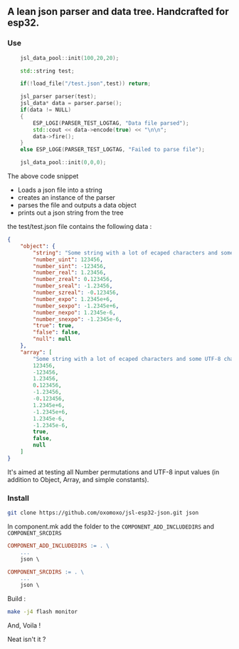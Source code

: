 ## A lean json parser and data tree. Handcrafted for esp32.

### Use

```cpp
	jsl_data_pool::init(100,20,20);

	std::string test;

	if(!load_file("/test.json",test)) return;

	jsl_parser parser(test);
	jsl_data* data = parser.parse();
	if(data != NULL)
	{
		ESP_LOGI(PARSER_TEST_LOGTAG, "Data file parsed");
		std::cout << data->encode(true) << "\n\n";
		data->fire();
	}
	else ESP_LOGE(PARSER_TEST_LOGTAG, "Failed to parse file");

	jsl_data_pool::init(0,0,0);
```

The above code snippet
- Loads a json file into a string
- creates an instance of the parser
- parses the file and outputs a data object
- prints out a json string from the tree

the test/test.json file contains the following data :

```json
{
	"object": {
		"string": "Some string with a lot of ecaped characters and some UTF-8 characters : \\ \" \/ \f \b \n \r \t \u03A9-Ω-\u03C9-ω",
		"number_uint": 123456,
		"number_sint": -123456,
		"number_real": 1.23456,
		"number_zreal": 0.123456,
		"number_sreal": -1.23456,
		"number_szreal": -0.123456,
		"number_expo": 1.2345e+6,
		"number_sexpo": -1.2345e+6,
		"number_nexpo": 1.2345e-6,
		"number_snexpo": -1.2345e-6,
		"true": true,
		"false": false,
		"null": null
	},
	"array": [
		"Some string with a lot of ecaped characters and some UTF-8 characters : \\ \" \/ \f \b \n \r \t \u03A9-Ω-\u03C9-ω",
		123456,
		-123456,
		1.23456,
		0.123456,
		-1.23456,
		-0.123456,
		1.2345e+6,
		-1.2345e+6,
		1.2345e-6,
		-1.2345e-6,
		true,
		false,
		null
	]
}
```

It's aimed at testing all Number permutations and UTF-8 input values (in addition to Object, Array, and simple constants).


### Install

```bash
git clone https://github.com/oxomoxo/jsl-esp32-json.git json
```
In component.mk add the folder to the `COMPONENT_ADD_INCLUDEDIRS` and `COMPONENT_SRCDIRS`

```mk
COMPONENT_ADD_INCLUDEDIRS := . \
	...
	json \

COMPONENT_SRCDIRS := . \
	...
	json \
```

Build :

```bash
make -j4 flash monitor
```

And, Voila !

Neat isn't it ?
